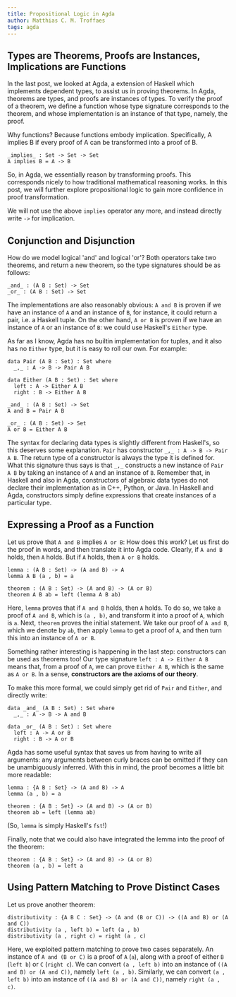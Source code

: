 ```yaml
---
title: Propositional Logic in Agda
author: Matthias C. M. Troffaes
tags: agda
---
```


Types are Theorems, Proofs are Instances, Implications are Functions
--------------------------------------------------------------------

In the last post, we looked at Agda,
a extension of Haskell which implements dependent types,
to assist us in proving theorems.
In Agda, theorems are types, and proofs are instances of types.
To verify the proof of a theorem,
we define a function whose type signature corresponds to the theorem,
and whose implementation is an instance of that type, namely, the proof.

Why functions? Because functions embody implication.
Specifically, A implies B
if every proof of A can be transformed into a proof of B.

``` {.sourceCode .agda}
_implies_ : Set -> Set -> Set
A implies B = A -> B
```

So, in Agda, we essentially reason by transforming proofs.
This corresponds nicely to how traditional mathematical reasoning works.
In this post, we will further explore propositional logic
to gain more confidence in proof transformation.

We will not use the above `implies` operator any more,
and instead directly write `->` for implication.

Conjunction and Disjunction
---------------------------

How do we model logical 'and' and logical 'or'?
Both operators take two theorems, and return a new theorem,
so the type signatures should be as follows:

``` {.sourceCode .agda}
_and_ : (A B : Set) -> Set
_or_ : (A B : Set) -> Set
```

The implementations are also reasonably obvious:
`A and B` is proven
if we have an instance of `A` and an instance of `B`,
for instance, it could return a pair, i.e. a Haskell tuple.
On the other hand, `A or B` is proven
if we have an instance of `A` or an instance of `B`:
we could use Haskell's `Either` type.

As far as I know,
Agda has no builtin implementation for tuples,
and it also has no `Either` type, but it is easy to roll our own.
For example:

``` {.sourceCode .agda}
data Pair (A B : Set) : Set where
  _,_ : A -> B -> Pair A B

data Either (A B : Set) : Set where
  left : A -> Either A B
  right : B -> Either A B

_and_ : (A B : Set) -> Set
A and B = Pair A B

_or_ : (A B : Set) -> Set
A or B = Either A B
```

The syntax for declaring data types is slightly different from Haskell's,
so this deserves some explanation.
`Pair` has constructor `_,_ : A -> B -> Pair A B`.
The return type of a constructor is always the type it is defined for.
What this signature thus says is that `_,_` constructs a
new instance of `Pair A B`
by taking an instance of `A` and an instance of `B`.
Remember that, in Haskell and also in Agda,
constructors of algebraic data types do not declare their implementation
as in C++, Python, or Java.
In Haskell and Agda, constructors simply define expressions
that create instances of a particular type.

Expressing a Proof as a Function
--------------------------------

Let us prove that `A and B` implies `A or B`:
How does this work? Let us first do the proof in words,
and then translate it into Agda code.
Clearly, if `A and B` holds, then `A` holds.
But if `A` holds, then `A or B` holds.

``` {.sourceCode .agda}
lemma : (A B : Set) -> (A and B) -> A
lemma A B (a , b) = a

theorem : (A B : Set) -> (A and B) -> (A or B)
theorem A B ab = left (lemma A B ab)
```

Here, `lemma` proves that if `A and B` holds, then `A` holds.
To do so, we take a proof of `A and B`, which is `(a , b)`,
and transform it into a proof of `A`, which is `a`.
Next, `theorem` proves the initial statement.
We take our proof of `A and B`, which we denote by `ab`,
then apply `lemma` to get a proof of `A`,
and then turn this into an instance of `A or B`.

Something rather interesting is happening in the last step:
constructors can be used as theorems too!
Our type signature
`left : A -> Either A B`
means that, from a proof of `A`, we can prove `Either A B`,
which is the same as `A or B`.
In a sense, **constructors are the axioms of our theory**.

To make this more formal, we could simply get rid of `Pair` and `Either`,
and directly write:

``` {.sourceCode .agda}
data _and_ (A B : Set) : Set where
  _,_ : A -> B -> A and B

data _or_ (A B : Set) : Set where
  left : A -> A or B
  right : B -> A or B
```

Agda has some useful syntax
that saves us from having to write all arguments:
any arguments between curly braces can be omitted
if they can be unambiguously inferred.
With this in mind, the proof becomes a little bit more readable:

``` {.sourceCode .agda}
lemma : {A B : Set} -> (A and B) -> A
lemma (a , b) = a

theorem : {A B : Set} -> (A and B) -> (A or B)
theorem ab = left (lemma ab)
```

(So, `lemma` is simply Haskell's `fst`!)

Finally, note that we could also have integrated
the lemma into the proof of the theorem:

``` {.sourceCode .agda}
theorem : {A B : Set} -> (A and B) -> (A or B)
theorem (a , b) = left a
```

Using Pattern Matching to Prove Distinct Cases
----------------------------------------------

Let us prove another theorem:

``` {.sourceCode .agda}
distributivity : {A B C : Set} -> (A and (B or C)) -> ((A and B) or (A and C))
distributivity (a , left b) = left (a , b)
distributivity (a , right c) = right (a , c)
```

Here, we exploited pattern matching to prove two cases separately.
An instance of `A and (B or C)`
is a proof of `A` (`a`),
along with a proof of either `B` (`left b`) or `C` (`right c`).
We can convert `(a , left b)`
into an instance of `((A and B) or (A and C))`, namely `left (a , b)`.
Similarly, we can convert `(a , left b)`
into an instance of `((A and B) or (A and C))`, namely `right (a , c)`.
